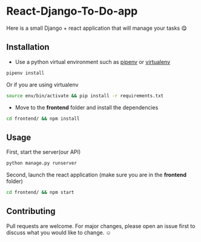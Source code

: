 # React-Django-To-Do-app

Here is a small Django + react application that will manage your tasks :yum:

## Installation 

+ Use a python virtual environment such as [pipenv](https://realpython.com/pipenv-guide/) or [virtualenv](https://pypi.org/project/virtualenv/)

```bash 
pipenv install 
```
Or if you are using virtualenv
```bash
source env/bin/activate && pip install -r requirements.txt
```

+ Move to the **frontend** folder and install the dependencies

```bash
cd frontend/ && npm install
```

## Usage 

First, start the server(our API)
```bash
python manage.py runserver 
```
Second, launch the react application (make sure you are in the **frontend** folder)
```bash
cd frontend/ && npm start
```
## Contributing
Pull requests are welcome. For major changes, please open an issue first to discuss what you would like to change. :relaxed:
